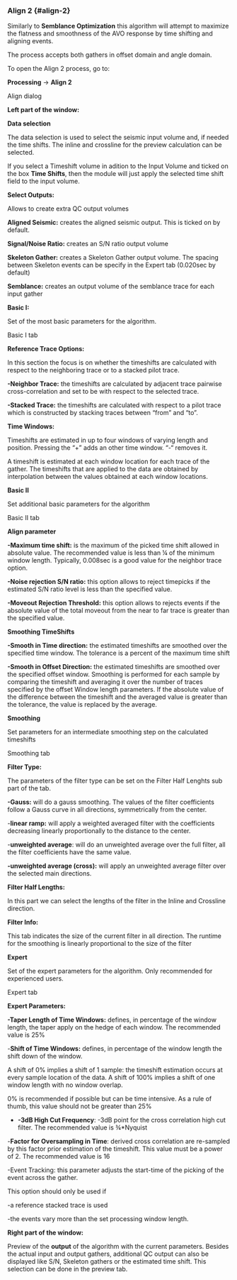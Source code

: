 ### Align 2 {#align-2}

Similarly to **Semblance Optimization** this algorithm will attempt to maximize the flatness and smoothness of the AVO response by time shifting and aligning events.

The process accepts both gathers in offset domain and angle domain.

To open the Align 2 process, go to:

**Processing** → **Align 2**

Align dialog

**Left part of the window:**

**Data selection**

The data selection is used to select the seismic input volume and, if needed the time shifts. The inline and crossline for the preview calculation can be selected.

If you select a Timeshift volume in adition to the Input Volume and ticked on the box **Time Shifts**, then the module will just apply the selected time shift field to the input volume.

**Select Outputs:**

Allows to create extra QC output volumes

**Aligned Seismic:** creates the aligned seismic output. This is ticked on by default.

**Signal/Noise Ratio:** creates an S/N ratio output volume

**Skeleton Gather:** creates a Skeleton Gather output volume. The spacing between Skeleton events can be specify in the Expert tab (0.020sec by default)

**Semblance:** creates an output volume of the semblance trace for each input gather

**Basic I:**

Set of the most basic parameters for the algorithm.

Basic I tab

**Reference Trace Options:**

In this section the focus is on whether the timeshifts are calculated with respect to the neighboring trace or to a stacked pilot trace.

**-Neighbor Trace:** the timeshifts are calculated by adjacent trace pairwise cross-correlation and set to be with respect to the selected trace.

**-Stacked Trace:** the timeshifts are calculated with respect to a pilot trace which is constructed by stacking traces between “from” and “to”.

**Time Windows:**

Timeshifts are estimated in up to four windows of varying length and position. Pressing the “+” adds an other time window. “-“ removes it.

A timeshift is estimated at each window location for each trace of the gather. The timeshifts that are applied to the data are obtained by interpolation between the values obtained at each window locations.

**Basic II**

Set additional basic parameters for the algorithm

Basic II tab

**Align parameter**

**-Maximum time shift:** is the maximum of the picked time shift allowed in absolute value. The recommended value is less than ¼ of the minimum window length. Typically, 0.008sec is a good value for the neighbor trace option.

**-Noise rejection S/N ratio:** this option allows to reject timepicks if the estimated S/N ratio level is less than the specified value.

**-Moveout Rejection Threshold:** this option allows to rejects events if the absolute value of the total moveout from the near to far trace is greater than the specified value.

**Smoothing TimeShifts**

**-Smooth in Time direction:** the estimated timeshifts are smoothed over the specified time window. The tolerance is a percent of the maximum time shift

**-Smooth in Offset Direction:** the estimated timeshifts are smoothed over the specified offset window. Smoothing is performed for each sample by comparing the timeshift and averaging it over the number of traces specified by the offset Window length parameters. If the absolute value of the difference between the timeshift and the averaged value is greater than the tolerance, the value is replaced by the average.

**Smoothing**

Set parameters for an intermediate smoothing step on the calculated timeshifts

Smoothing tab

**Filter Type:**

The parameters of the filter type can be set on the Filter Half Lenghts sub part of the tab.

**-Gauss:** will do a gauss smoothing. The values of the filter coefficients follow a Gauss curve in all directions, symmetrically from the center.

-**linear ramp:** will apply a weighted averaged filter with the coefficients decreasing linearly proportionally to the distance to the center.

-**unweighted average**: will do an unweighted average over the full filter, all the filter coefficients have the same value.

**-unweighted average (cross):** will apply an unweighted average filter over the selected main directions.

**Filter Half Lengths:**

In this part we can select the lengths of the filter in the Inline and Crossline direction.

**Filter Info:**

This tab indicates the size of the current filter in all direction. The runtime for the smoothing is linearly proportional to the size of the filter

**Expert**

Set of the expert parameters for the algorithm. Only recommended for experienced users.

Expert tab

**Expert Parameters:**

**-Taper Length of Time Windows:** defines, in percentage of the window length, the taper apply on the hedge of each window. The recommended value is 25%

-**Shift of Time Windows:** defines, in percentage of the window length the shift down of the window.

A shift of 0% implies a shift of 1 sample: the timeshift estimation occurs at every sample location of the data. A shift of 100% implies a shift of one window length with no window overlap.

0% is recommended if possible but can be time intensive. As a rule of thumb, this value should not be greater than 25%

- **-3dB High Cut Frequency**: -3dB point for the cross correlation high cut filter. The recommended value is ¾*Nyquist

-**Factor for Oversampling in Time**: derived cross correlation are re-sampled by this factor prior estimation of the timeshift. This value must be a power of 2\. The recommended value is 16

-Event Tracking: this parameter adjusts the start-time of the picking of the event across the gather.

This option should only be used if

-a reference stacked trace is used

-the events vary more than the set processing window length.

**Right part of the window:**

Preview of the **output** of the algorithm with the current parameters. Besides the actual input and output gathers, additional QC output can also be displayed like S/N, Skeleton gathers or the estimated time shift. This selection can be done in the preview tab.